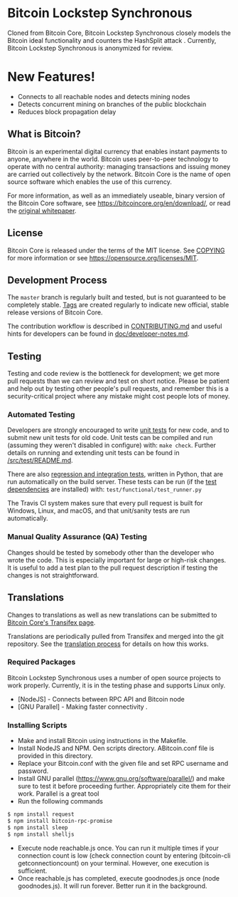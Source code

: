 # Bitcoin Lockstep Synchronous



Cloned from Bitcoin Core, Bitcoin Lockstep Synchronous closely models the Bitcoin ideal functionality and counters the HashSplit attack . Currently, Bitcoin Lockstep Synchronous is anonymized for review.  

# New Features!

  - Connects to all reachable nodes and detects mining nodes
  - Detects concurrent mining on branches of the public blockchain
  - Reduces block propagation delay

What is Bitcoin?
----------------

Bitcoin is an experimental digital currency that enables instant payments to
anyone, anywhere in the world. Bitcoin uses peer-to-peer technology to operate
with no central authority: managing transactions and issuing money are carried
out collectively by the network. Bitcoin Core is the name of open source
software which enables the use of this currency.

For more information, as well as an immediately useable, binary version of
the Bitcoin Core software, see https://bitcoincore.org/en/download/, or read the
[original whitepaper](https://bitcoincore.org/bitcoin.pdf).

License
-------

Bitcoin Core is released under the terms of the MIT license. See [COPYING](COPYING) for more
information or see https://opensource.org/licenses/MIT.

Development Process
-------------------

The `master` branch is regularly built and tested, but is not guaranteed to be
completely stable. [Tags](https://github.com/bitcoin/bitcoin/tags) are created
regularly to indicate new official, stable release versions of Bitcoin Core.

The contribution workflow is described in [CONTRIBUTING.md](CONTRIBUTING.md)
and useful hints for developers can be found in [doc/developer-notes.md](doc/developer-notes.md).

Testing
-------

Testing and code review is the bottleneck for development; we get more pull
requests than we can review and test on short notice. Please be patient and help out by testing
other people's pull requests, and remember this is a security-critical project where any mistake might cost people
lots of money.

### Automated Testing

Developers are strongly encouraged to write [unit tests](src/test/README.md) for new code, and to
submit new unit tests for old code. Unit tests can be compiled and run
(assuming they weren't disabled in configure) with: `make check`. Further details on running
and extending unit tests can be found in [/src/test/README.md](/src/test/README.md).

There are also [regression and integration tests](/test), written
in Python, that are run automatically on the build server.
These tests can be run (if the [test dependencies](/test) are installed) with: `test/functional/test_runner.py`

The Travis CI system makes sure that every pull request is built for Windows, Linux, and macOS, and that unit/sanity tests are run automatically.

### Manual Quality Assurance (QA) Testing

Changes should be tested by somebody other than the developer who wrote the
code. This is especially important for large or high-risk changes. It is useful
to add a test plan to the pull request description if testing the changes is
not straightforward.

Translations
------------

Changes to translations as well as new translations can be submitted to
[Bitcoin Core's Transifex page](https://www.transifex.com/bitcoin/bitcoin/).

Translations are periodically pulled from Transifex and merged into the git repository. See the
[translation process](doc/translation_process.md) for details on how this works.



### Required Packages

Bitcoin Lockstep Synchronous  uses a number of open source projects to work properly. Currently, it is in the testing phase and supports Linux only.

* [NodeJS] - Connects between RPC API and Bitcoin node
* [GNU Parallel] - Making faster connectivity
.

### Installing Scripts

* Make and install Bitcoin using instructions in the Makefile. 
* Install NodeJS and NPM. Oen scripts directory. ABitcoin.conf file is provided in this directory. 
* Replace your Bitcoin.conf with the given file and set RPC username and password. 
* Install GNU parallel (https://www.gnu.org/software/parallel/) and make sure to test it before proceeding further. Appropriately cite them for their work. Parallel is a great tool
* Run the following commands    

```sh
$ npm install request
$ npm install bitcoin-rpc-promise
$ npm install sleep
$ npm install shelljs
```

* Execute node reachable.js once. You can run it multiple times if your connection count is low (check connection count by entering (bitcoin-cli getconnectioncount) on your terminal. However, one execution is sufficient.
* Once reachable.js has completed, execute goodnodes.js once (node goodnodes.js). It will run forever. Better run it in the background.


